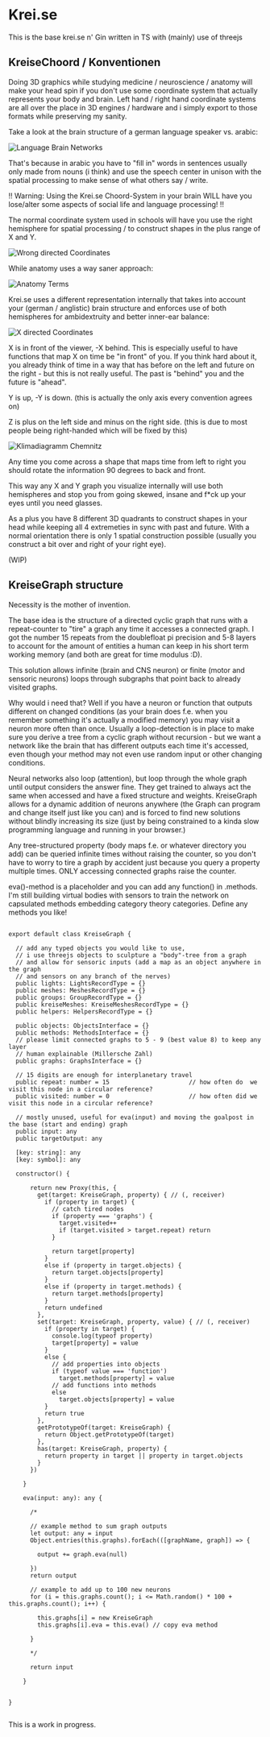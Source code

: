 # Krei.se

This is the base krei.se n' Gin written in TS with (mainly) use of threejs

## KreiseChoord / Konventionen

Doing 3D graphics while studying medicine / neuroscience / anatomy will make your head spin if you don't use some coordinate system that actually represents your body and brain. Left hand / right hand coordinate systems are all over the place in 3D engines / hardware and i simply export to those formats while preserving my sanity.

Take a look at the brain structure of a german language speaker vs. arabic:

![Language Brain Networks](https://krei.se/img/gitReadme/Grafik_Muttersprachen_Hirn_MPI_dt.webp)

That's because in arabic you have to "fill in" words in sentences usually only made from nouns (i think) and use the speech center in unison with the spatial processing to make sense of what others say / write.

!! Warning: Using the Krei.se Choord-System in your brain WILL have you lose/alter some aspects of social life and language processing! !!

The normal coordinate system used in schools will have you use the right hemisphere for spatial processing / to construct shapes in the plus range of X and Y.

![Wrong directed Coordinates](https://krei.se/img/gitReadme/WrongDirected.png)

While anatomy uses a way saner approach:

![Anatomy Terms](https://krei.se/img/gitReadme/anatomyTerms.jpg)


Krei.se uses a different representation internally that takes into account your (german / anglistic) brain structure and enforces use of both hemispheres for ambidextruity and better inner-ear balance:

![X directed Coordinates](https://krei.se/img/gitReadme/XDirected.png)

X is in front of the viewer, -X behind. This is especially useful to have functions that map X on time be "in front" of you. If you think hard about it, you already think of time in a way that has before on the left and future on the right - but this is not really useful. The past is "behind" you and the future is "ahead".

Y is up, -Y is down. (this is actually the only axis every convention agrees on)

Z is plus on the left side and minus on the right side. (this is due to most people being right-handed which will be fixed by this)

![Klimadiagramm Chemnitz](https://krei.se/img/gitReadme/Klimadiagramm.png)

Any time you come across a shape that maps time from left to right you should rotate the information 90 degrees to back and front.

This way any X and Y graph you visualize internally will use both hemispheres and stop you from going skewed, insane and f*ck up your eyes until you need glasses.

As a plus you have 8 different 3D quadrants to construct shapes in your head while keeping all 4 extremeties in sync with past and future. With a normal orientation there is only 1 spatial construction possible (usually you construct a bit over and right of your right eye).

(WIP)

## KreiseGraph structure

Necessity is the mother of invention.

The base idea is the structure of a directed cyclic graph that runs with a repeat-counter to "tire" a graph any time it accesses a connected graph. I got the number 15 repeats from the doublefloat pi precision and 5-8 layers to account for the amount of entities a human can keep in his short term working memory (and both are great for time modulus :D).

This solution allows infinite (brain and CNS neuron) or finite (motor and sensoric neurons) loops through subgraphs that point back to already visited graphs.

Why would i need that? Well if you have a neuron or function that outputs different on changed conditions (as your brain does f.e. when you remember something it's actually a modified memory) you may visit a neuron more often than once. Usually a loop-detection is in place to make sure you derive a tree from a cyclic graph without recursion - but we want a network like the brain that has different outputs each time it's accessed, even though your method may not even use random input or other changing conditions.

Neural networks also loop (attention), but loop through the whole graph until output considers the answer fine. They get trained to always act the same when accessed and have a fixed structure and weights. KreiseGraph allows for a dynamic addition of neurons anywhere (the Graph can program and change itself just like you can) and is forced to find new solutions without blindly increasing its size (just by being constrained to a kinda slow programming language and running in your browser.)

Any tree-structured property (body maps f.e. or whatever directory you add) can be queried infinite times without raising the counter, so you don't have to worry to tire a graph by accident just because you query a property multiple times. ONLY accessing connected graphs raise the counter.

eva()-method is a placeholder and you can add any function() in .methods. I'm still building virtual bodies with sensors to train the network on capsulated methods embedding category theory categories. Define any methods you like!

```

export default class KreiseGraph {

  // add any typed objects you would like to use,
  // i use threejs objects to sculpture a "body"-tree from a graph
  // and allow for sensoric inputs (add a map as an object anywhere in the graph
  // and sensors on any branch of the nerves)
  public lights: LightsRecordType = {}
  public meshes: MeshesRecordType = {}
  public groups: GroupRecordType = {}
  public kreiseMeshes: KreiseMeshesRecordType = {}
  public helpers: HelpersRecordType = {}

  public objects: ObjectsInterface = {}
  public methods: MethodsInterface = {}
  // please limit connected graphs to 5 - 9 (best value 8) to keep any layer
  // human explainable (Millersche Zahl)
  public graphs: GraphsInterface = {}

  // 15 digits are enough for interplanetary travel
  public repeat: number = 15                      // how often do  we visit this node in a circular reference?
  public visited: number = 0                      // how often did we visit this node in a circular reference?

  // mostly unused, useful for eva(input) and moving the goalpost in the base (start and ending) graph
  public input: any
  public targetOutput: any

  [key: string]: any
  [key: symbol]: any
  
  constructor() {

      return new Proxy(this, {
        get(target: KreiseGraph, property) { // (, receiver)
          if (property in target) {
            // catch tired nodes
            if (property === 'graphs') {
              target.visited++
              if (target.visited > target.repeat) return
            }
            
            return target[property]
          }
          else if (property in target.objects) {
            return target.objects[property]
          }
          else if (property in target.methods) {
            return target.methods[property]
          }
          return undefined
        },
        set(target: KreiseGraph, property, value) { // (, receiver)
          if (property in target) {
            console.log(typeof property)
            target[property] = value
          }
          else {
            // add properties into objects
            if (typeof value === 'function')
              target.methods[property] = value
            // add functions into methods
            else
              target.objects[property] = value
          }
          return true
        },
        getPrototypeOf(target: KreiseGraph) {
          return Object.getPrototypeOf(target)
        },
        has(target: KreiseGraph, property) {
          return property in target || property in target.objects
        }
      })

    }

    eva(input: any): any {

      /*

      // example method to sum graph outputs
      let output: any = input
      Object.entries(this.graphs).forEach(([graphName, graph]) => {
        
        output += graph.eva(null)

      })
      return output

      // example to add up to 100 new neurons
      for (i = this.graphs.count(); i <= Math.random() * 100 + this.graphs.count(); i++) {

        this.graphs[i] = new KreiseGraph
        this.graphs[i].eva = this.eva() // copy eva method

      }

      */

      return input

    }


}
    
```

This is a work in progress.